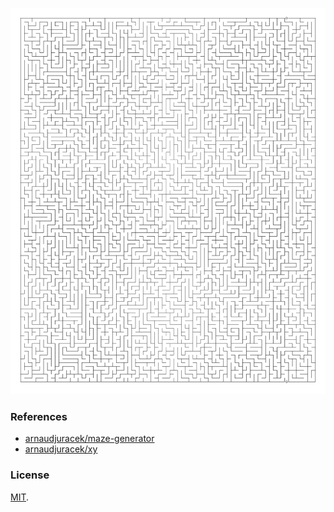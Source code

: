 ![preview](maze.png?raw=true "preview")

### References

- [arnaudjuracek/maze-generator](https://github.com/arnaudjuracek/maze-generator)
- [arnaudjuracek/xy](https://github.com/arnaudjuracek/xy)

### License
[MIT](https://tldrlegal.com/license/mit-license).
